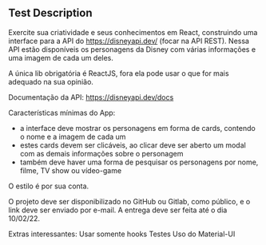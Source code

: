
## Test Description

Exercite sua criatividade e seus conhecimentos em React, construindo uma interface para a API do https://disneyapi.dev/ (focar na API REST). Nessa API estão disponíveis os personagens da Disney com várias informações e uma imagem de cada um deles.

A única lib obrigatória é ReactJS, fora ela pode usar o que for mais adequado na sua opinião.

Documentação da API: https://disneyapi.dev/docs

Características mínimas do App:
- a interface deve mostrar os personagens em forma de cards, contendo o nome e a imagem de cada um
- estes cards devem ser clicáveis, ao clicar deve ser aberto um modal com as demais informações sobre o personagem
- também deve haver uma forma de pesquisar os personagens por nome, filme, TV show ou vídeo-game

O estilo é por sua conta.

O projeto deve ser disponibilizado no GitHub ou Gitlab, como público, e o link deve ser enviado por e-mail. A entrega deve ser feita até o dia 10/02/22.

Extras interessantes:
Usar somente hooks
Testes
Uso do Material-UI
